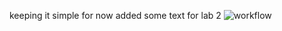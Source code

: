keeping it simple for now
added some text for lab 2
![workflow](https://github.com/<UserName>/<RepositoryName>/actions/workflows/main.yml/badge.svg)